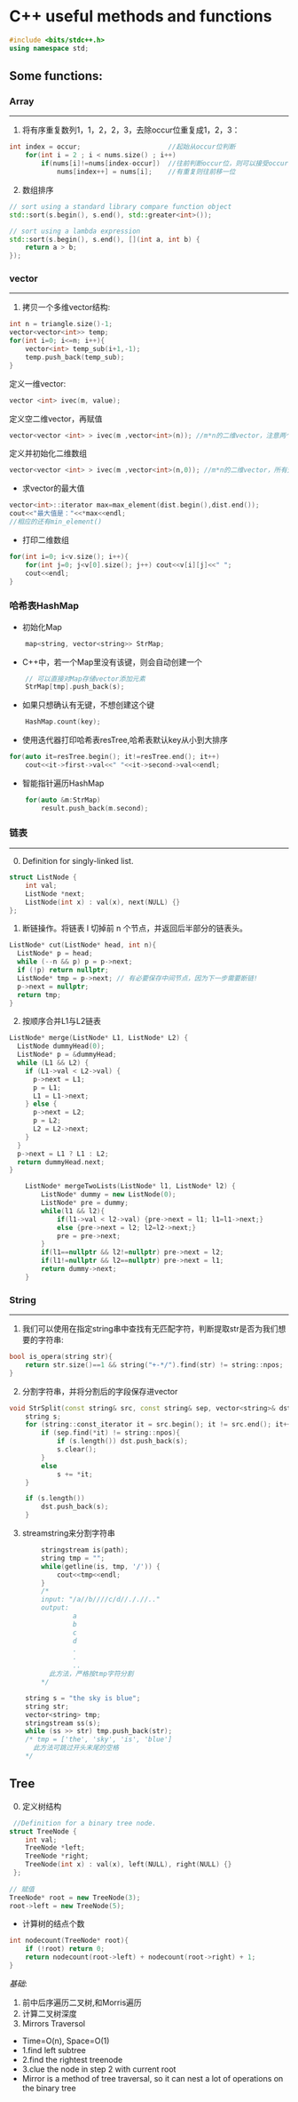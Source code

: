 # C++ useful methods and functions
```C++
#include <bits/stdc++.h>
using namespace std;
```
## Some functions:

### Array
----------
1. 将有序重复数列1，1，2，2，3，去除occur位重复成1，2，3：
```C++
int index = occur;                      //起始从occur位判断
    for(int i = 2 ; i < nums.size() ; i++)
        if(nums[i]!=nums[index-occur])  //往前判断occur位，则可以接受occur位重复
            nums[index++] = nums[i];    //有重复则往前移一位
```
2. 数组排序
```C++
// sort using a standard library compare function object
std::sort(s.begin(), s.end(), std::greater<int>());

// sort using a lambda expression 
std::sort(s.begin(), s.end(), [](int a, int b) {
    return a > b;   
});
```

### vector
---------
1. 拷贝一个多维vector结构:
```C++
int n = triangle.size()-1;
vector<vector<int>> temp;
for(int i=0; i<=n; i++){
    vector<int> temp_sub(i+1,-1);
    temp.push_back(temp_sub);
}
```
定义一维vector:
```C++
vector <int> ivec(m, value);
```
定义空二维vector，再赋值
```C++
vector<vector <int> > ivec(m ,vector<int>(n)); //m*n的二维vector，注意两个 "> "之间要有空格！
```
定义并初始化二维数组
```C++
vector<vector <int> > ivec(m ,vector<int>(n,0)); //m*n的二维vector，所有元素初始化为0
```
- 求vector的最大值
```C++
vector<int>::iterator max=max_element(dist.begin(),dist.end());
cout<<"最大值是："<<*max<<endl;
//相应的还有min_element()
```
- 打印二维数组
```C++
for(int i=0; i<v.size(); i++){
    for(int j=0; j<v[0].size(); j++) cout<<v[i][j]<<" ";
    cout<<endl;
}
```
### 哈希表HashMap
- 初始化Map
```C++
    map<string, vector<string>> StrMap;
```
- C++中，若一个Map里没有该键，则会自动创建一个
```C++
    // 可以直接对Map存储vector添加元素
    StrMap[tmp].push_back(s);
```

- 如果只想确认有无键，不想创建这个键
```C++
    HashMap.count(key);
```

- 使用迭代器打印哈希表resTree,哈希表默认key从小到大排序
```C++
for(auto it=resTree.begin(); it!=resTree.end(); it++)
    cout<<it->first->val<<" "<<it->second->val<<endl;
```

- 智能指针遍历HashMap
```C++
    for(auto &m:StrMap)
        result.push_back(m.second);
```
### 链表
---------
0. Definition for singly-linked list.
```C++ 
struct ListNode {
    int val;
    ListNode *next;
    ListNode(int x) : val(x), next(NULL) {}
};
```


1. 断链操作。将链表 l 切掉前 n 个节点，并返回后半部分的链表头。
```C++
ListNode* cut(ListNode* head, int n){ 
  ListNode* p = head; 
  while (--n && p) p = p->next;  
  if (!p) return nullptr; 
  ListNode* tmp = p->next; // 有必要保存中间节点，因为下一步需要断链!
  p->next = nullptr; 
  return tmp; 
} 
```
2. 按顺序合并L1与L2链表
```C++
ListNode* merge(ListNode* L1, ListNode* L2) { 
  ListNode dummyHead(0); 
  ListNode* p = &dummyHead; 
  while (L1 && L2) {
    if (L1->val < L2->val) {
      p->next = L1; 
      p = L1; 
      L1 = L1->next; 
    } else {
      p->next = L2; 
      p = L2; 
      L2 = L2->next; 
    }
  }
  p->next = L1 ? L1 : L2; 
  return dummyHead.next; 
}

    ListNode* mergeTwoLists(ListNode* l1, ListNode* l2) {
        ListNode* dummy = new ListNode(0);
        ListNode* pre = dummy;
        while(l1 && l2){
            if(l1->val < l2->val) {pre->next = l1; l1=l1->next;}
            else {pre->next = l2; l2=l2->next;}
            pre = pre->next;
        }
        if(l1==nullptr && l2!=nullptr) pre->next = l2;
        if(l1!=nullptr && l2==nullptr) pre->next = l1;
        return dummy->next;
    }
```

### String
-----------
1. 我们可以使用在指定string串中查找有无匹配字符，判断提取str是否为我们想要的字符串:
```C++
bool is_opera(string str){
    return str.size()==1 && string("+-*/").find(str) != string::npos;
}
```
2. 分割字符串，并将分割后的字段保存进vector
```C++
void StrSplit(const string& src, const string& sep, vector<string>& dst){
    string s;
    for (string::const_iterator it = src.begin(); it != src.end(); it++){
        if (sep.find(*it) != string::npos){
            if (s.length()) dst.push_back(s);
            s.clear();
        }
        else
            s += *it;
    }

    if (s.length())
        dst.push_back(s);
    }
```
3. streamstring来分割字符串
```C++
        stringstream is(path);
        string tmp = "";
        while(getline(is, tmp, '/')) {
            cout<<tmp<<endl;
        }
        /*
        input: "/a//b////c/d//././/.."
        output: 
                a
                b
                c
                d
                .
                .
                ..
          此方法，严格按tmp字符分割
        */
```
```C++
    string s = "the sky is blue";
    string str;
    vector<string> tmp;
    stringstream ss(s);
    while (ss >> str) tmp.push_back(str);
    /* tmp = ['the', 'sky', 'is', 'blue'] 
      此方法可跳过开头末尾的空格
    */
```
Tree
----
0. 定义树结构
```C++
 //Definition for a binary tree node.
struct TreeNode {
    int val;
    TreeNode *left;
    TreeNode *right;
    TreeNode(int x) : val(x), left(NULL), right(NULL) {}
 };
 
// 赋值
TreeNode* root = new TreeNode(3);
root->left = new TreeNode(5);
 ```
- 计算树的结点个数
```C++
int nodecount(TreeNode* root){
    if (!root) return 0;
    return nodecount(root->left) + nodecount(root->right) + 1;
}
```
*基础*:
1. 前中后序遍历二叉树,和Morris遍历<br>
2. 计算二叉树深度<br>
3. Mirrors Traversol
- Time=O(n), Space=O(1)<br>
- 1.find left subtree<br>
- 2.find the rightest treenode<br>
- 3.clue the node in step 2 with current root<br>
- Mirror is a method of tree traversal, so it can nest a lot of operations on the binary tree<br>
